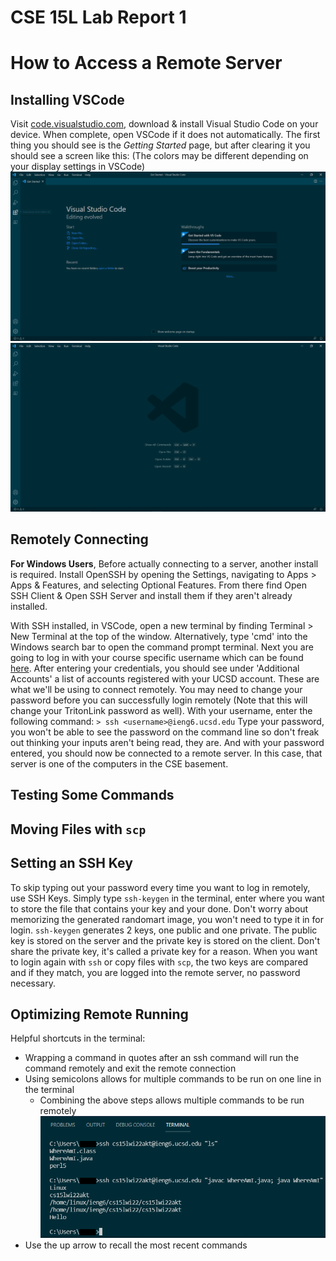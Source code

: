 # CSE 15L Lab Report 1
# How to Access a Remote Server

## Installing VSCode
Visit [code.visualstudio.com](https://code.visualstudio.com/), download & install Visual Studio Code on your device. When complete, open VSCode if it does not automatically. The first thing you should see is the *Getting Started* page, but after clearing it you should see a screen like this:
(The colors may be different depending on your display settings in VSCode)
![VSCode Getting Started](VSCodeStart.png) 
![VSCode Empty](VSCodeEmpty.png)

## Remotely Connecting
**For Windows Users**, Before actually connecting to a server, another install is required. Install OpenSSH by opening the Settings, navigating to Apps > Apps & Features, and selecting Optional Features. From there find Open SSH Client & Open SSH Server and install them if they aren't already installed.

With SSH installed, in VSCode, open a new terminal by finding Terminal > New Terminal at the top of the window. Alternatively, type 'cmd' into the Windows search bar to open the command prompt terminal. Next you are going to log in with your course specific username which can be found [here](https://sdacs.ucsd.edu/~icc/index.php). After entering your credentials, you should see under 'Additional Accounts' a list of accounts registered with your UCSD account. These are what we'll be using to connect remotely. You may need to change your password before you can successfully login remotely (Note that this will change your TritonLink password as well). With your username, enter the following command:
`> ssh <username>@ieng6.ucsd.edu`
Type your password, you won't be able to see the password on the command line so don't freak out thinking your inputs aren't being read, they are.
And with your password entered, you should now be connected to a remote server. In this case, that server is one of the computers in the CSE basement.

## Testing Some Commands


## Moving Files with `scp`


## Setting an SSH Key
To skip typing out your password every time you want to log in remotely, use SSH Keys. Simply type `ssh-keygen` in the terminal, enter where you want to store the file that contains your key and your done. Don't worry about memorizing the generated randomart image, you won't need to type it in for login. `ssh-keygen` generates 2 keys, one public and one private. The public key is stored on the server and the private key is stored on the client. Don't share the private key, it's called a private key for a reason. When you want to login again with `ssh` or copy files with `scp`, the two keys are compared and if they match, you are logged into the remote server, no password necessary.

## Optimizing Remote Running
Helpful shortcuts in the terminal:
- Wrapping a command in quotes after an ssh command will run the command remotely and exit the remote connection
- Using semicolons allows for multiple commands to be run on one line in the terminal
    - Combining the above steps allows multiple commands to be run remotely
    ![Terminal Shortcuts](shortcut.png)
- Use the up arrow to recall the most recent commands
